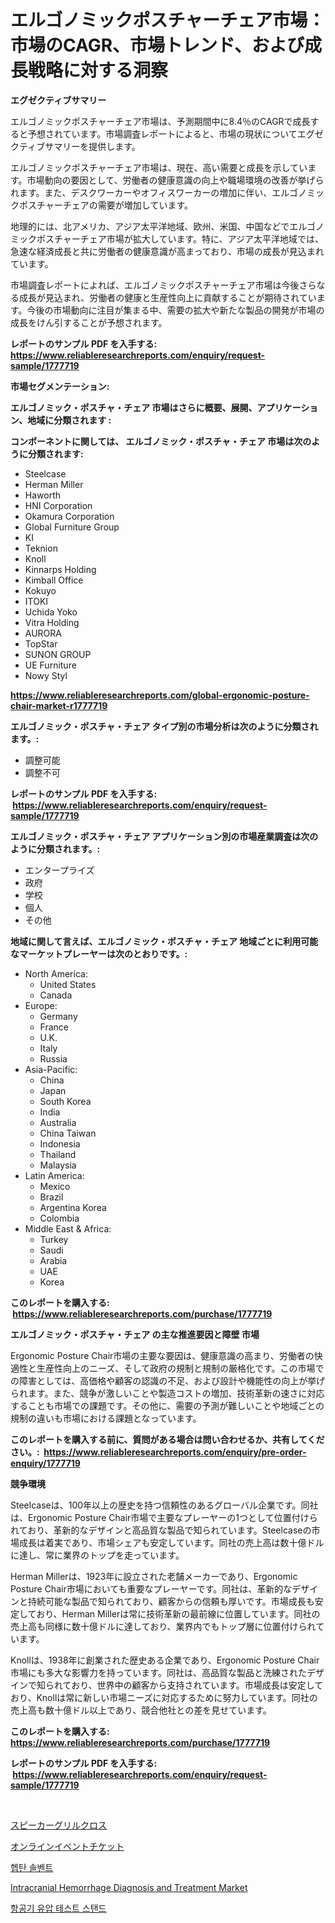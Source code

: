 <p><h1>エルゴノミックポスチャーチェア市場：市場のCAGR、市場トレンド、および成長戦略に対する洞察</h1></p><p><strong>エグゼクティブサマリー</strong></p>
<p><p>エルゴノミックポスチャーチェア市場は、予測期間中に8.4％のCAGRで成長すると予想されています。市場調査レポートによると、市場の現状についてエグゼクティブサマリーを提供します。</p><p>エルゴノミックポスチャーチェア市場は、現在、高い需要と成長を示しています。市場動向の要因として、労働者の健康意識の向上や職場環境の改善が挙げられます。また、デスクワーカーやオフィスワーカーの増加に伴い、エルゴノミックポスチャーチェアの需要が増加しています。</p><p>地理的には、北アメリカ、アジア太平洋地域、欧州、米国、中国などでエルゴノミックポスチャーチェア市場が拡大しています。特に、アジア太平洋地域では、急速な経済成長と共に労働者の健康意識が高まっており、市場の成長が見込まれています。</p><p>市場調査レポートによれば、エルゴノミックポスチャーチェア市場は今後さらなる成長が見込まれ、労働者の健康と生産性向上に貢献することが期待されています。今後の市場動向に注目が集まる中、需要の拡大や新たな製品の開発が市場の成長をけん引することが予想されます。</p></p>
<p><strong>レポートのサンプル PDF を入手する: <a href="https://www.reliableresearchreports.com/enquiry/request-sample/1777719">https://www.reliableresearchreports.com/enquiry/request-sample/1777719</a></strong></p>
<p><strong>市場セグメンテーション:</strong></p>
<p><strong> エルゴノミック・ポスチャ・チェア 市場はさらに概要、展開、アプリケーション、地域に分類されます :</strong></p>
<p><strong>コンポーネントに関しては、 エルゴノミック・ポスチャ・チェア 市場は次のように分類されます: &nbsp;</strong></p>
<p><ul><li>Steelcase</li><li>Herman Miller</li><li>Haworth</li><li>HNI Corporation</li><li>Okamura Corporation</li><li>Global Furniture Group</li><li>KI</li><li>Teknion</li><li>Knoll</li><li>Kinnarps Holding</li><li>Kimball Office</li><li>Kokuyo</li><li>ITOKI</li><li>Uchida Yoko</li><li>Vitra Holding</li><li>AURORA</li><li>TopStar</li><li>SUNON GROUP</li><li>UE Furniture</li><li>Nowy Styl</li></ul></p>
<p><strong><a href="https://www.reliableresearchreports.com/global-ergonomic-posture-chair-market-r1777719">https://www.reliableresearchreports.com/global-ergonomic-posture-chair-market-r1777719</a></strong></p>
<p><strong> エルゴノミック・ポスチャ・チェア タイプ別の市場分析は次のように分類されます。:</strong></p>
<p><ul><li>調整可能</li><li>調整不可</li></ul></p>
<p><strong>レポートのサンプル PDF を入手する: &nbsp;<a href="https://www.reliableresearchreports.com/enquiry/request-sample/1777719">https://www.reliableresearchreports.com/enquiry/request-sample/1777719</a></strong></p>
<p><strong> エルゴノミック・ポスチャ・チェア アプリケーション別の市場産業調査は次のように分類されます。:</strong></p>
<p><ul><li>エンタープライズ</li><li>政府</li><li>学校</li><li>個人</li><li>その他</li></ul></p>
<p><strong>地域に関して言えば、エルゴノミック・ポスチャ・チェア 地域ごとに利用可能なマーケットプレーヤーは次のとおりです。:</strong></p>
<p><ul>
    <li>
        North America:
        <ul>
            <li>United States</li>
            <li>Canada</li>
        </ul>
    </li>
    <li>
        Europe:
        <ul>
            <li>Germany</li>
            <li>France</li>
            <li>U.K.</li>
            <li>Italy</li>
            <li>Russia</li>
        </ul>
    </li>
    <li>
        Asia-Pacific:
        <ul>
            <li>China</li>
            <li>Japan</li>
            <li>South Korea</li>
            <li>India</li>
            <li>Australia</li>
            <li>China Taiwan</li>
            <li>Indonesia</li>
            <li>Thailand</li>
            <li>Malaysia</li>
        </ul>
    </li>
    <li>
        Latin America:
        <ul>
            <li>Mexico</li>
            <li>Brazil</li>
            <li>Argentina Korea</li>
            <li>Colombia</li>
        </ul>
    </li>
    <li>
        Middle East & Africa:
        <ul>
            <li>Turkey</li>
            <li>Saudi</li>
            <li>Arabia</li>
            <li>UAE</li>
            <li>Korea</li>
        </ul>
    </li>
    </ul></p>
<p><strong>このレポートを購入する: &nbsp;<a href="https://www.reliableresearchreports.com/purchase/1777719">https://www.reliableresearchreports.com/purchase/1777719</a></strong></p>
<p><strong>エルゴノミック・ポスチャ・チェア の主な推進要因と障壁 市場</strong></p>
<p><p>Ergonomic Posture Chair市場の主要な要因は、健康意識の高まり、労働者の快適性と生産性向上のニーズ、そして政府の規制と規制の厳格化です。この市場での障害としては、高価格や顧客の認識の不足、および設計や機能性の向上が挙げられます。また、競争が激しいことや製造コストの増加、技術革新の速さに対応することも市場での課題です。その他に、需要の予測が難しいことや地域ごとの規制の違いも市場における課題となっています。</p></p>
<p><strong>このレポートを購入する前に、質問がある場合は問い合わせるか、共有してください。:&nbsp; <a href="https://www.reliableresearchreports.com/enquiry/pre-order-enquiry/1777719">https://www.reliableresearchreports.com/enquiry/pre-order-enquiry/1777719</a></strong></p>
<p><strong>競争環境</strong></p>
<p><p>Steelcaseは、100年以上の歴史を持つ信頼性のあるグローバル企業です。同社は、Ergonomic Posture Chair市場で主要なプレーヤーの1つとして位置付けられており、革新的なデザインと高品質な製品で知られています。Steelcaseの市場成長は着実であり、市場シェアも安定しています。同社の売上高は数十億ドルに達し、常に業界のトップを走っています。</p><p>Herman Millerは、1923年に設立された老舗メーカーであり、Ergonomic Posture Chair市場においても重要なプレーヤーです。同社は、革新的なデザインと持続可能な製品で知られており、顧客からの信頼も厚いです。市場成長も安定しており、Herman Millerは常に技術革新の最前線に位置しています。同社の売上高も同様に数十億ドルに達しており、業界内でもトップ層に位置付けられています。</p><p>Knollは、1938年に創業された歴史ある企業であり、Ergonomic Posture Chair市場にも多大な影響力を持っています。同社は、高品質な製品と洗練されたデザインで知られており、世界中の顧客から支持されています。市場成長は安定しており、Knollは常に新しい市場ニーズに対応するために努力しています。同社の売上高も数十億ドル以上であり、競合他社との差を見せています。</p></p>
<p><strong>このレポートを購入する: &nbsp; <a href="https://www.reliableresearchreports.com/purchase/1777719">https://www.reliableresearchreports.com/purchase/1777719</a></strong></p>
<p><strong>レポートのサンプル PDF を入手する: &nbsp;<a href="https://www.reliableresearchreports.com/enquiry/request-sample/1777719">https://www.reliableresearchreports.com/enquiry/request-sample/1777719</a></strong><strong></strong></p>
<p>&nbsp;</p>
<p><p><a href="https://medium.com/@spencerremin6/%E3%82%B9%E3%83%94%E3%83%BC%E3%82%AB%E3%83%BC%E3%82%B0%E3%83%AA%E3%83%AB%E3%82%AF%E3%83%AD%E3%82%B9%E5%B8%82%E5%A0%B4%E3%81%AE%E8%A6%8F%E6%A8%A1-cagr-%E3%83%88%E3%83%AC%E3%83%B3%E3%83%892024%E5%B9%B4%E3%81%8B%E3%82%892030%E5%B9%B4%E3%81%BE%E3%81%A7-04fe8f42350c">スピーカーグリルクロス</a></p><p><a href="https://medium.com/@vanessa.grant665567/%E3%82%AA%E3%83%B3%E3%83%A9%E3%82%A4%E3%83%B3%E3%82%A4%E3%83%99%E3%83%B3%E3%83%88%E3%83%81%E3%82%B1%E3%83%83%E3%83%88%E8%B2%A9%E5%A3%B2%E5%B8%82%E5%A0%B4%E3%81%AE%E5%B1%95%E6%9C%9B-%E6%A5%AD%E7%95%8C%E3%81%AE%E6%A6%82%E8%A6%81%E3%81%A8%E4%BA%88%E6%B8%AC-2024%E5%B9%B4%E3%81%8B%E3%82%892031%E5%B9%B4-e28b3d725cb0">オンラインイベントチケット</a></p><p><a href="https://github.com/royErdmtyan906778/Market-Research-Report-List-1/blob/main/107406423881.md">헵탄 솔벤트</a></p><p><a href="https://github.com/kathiaseamanalvaradovlprc2h/Market-Research-Report-List-2/blob/main/intracranial-hemorrhage-diagnosis-and-treatment-market.md">Intracranial Hemorrhage Diagnosis and Treatment Market</a></p><p><a href="https://medium.com/@clairhane1954/%EB%B9%84%ED%96%89%EA%B8%B0-%EC%9C%A0%EC%95%95-%EC%8B%9C%ED%97%98%EB%8C%80-%EC%8B%9C%EC%9E%A5-%EC%A0%90%EC%9C%A0%EC%9C%A8-%EB%B3%80%ED%99%94-%EB%B0%8F-%EC%8B%9C%EC%9E%A5-%EC%84%B1%EC%9E%A5-%EC%B6%94%EC%84%B8-2024-2031-69affa61fee3">항공기 유압 테스트 스탠드</a></p></p>
